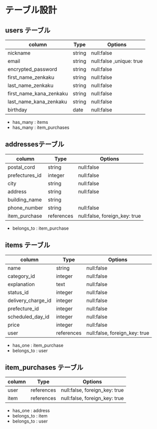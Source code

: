 
# テーブル設計
## users テーブル

| column                  | Type   | Options                  |
| ----------------------- | ------ | ------------------------ | 
| nickname                | string | null:false               | 
| email                   | string | null:false ,unique: true | 
| encrypted_password      | string | null:false               |     
| first_name_zenkaku      | string | null:false               |     
| last_name_zenkaku       | string | null:false               |     
| first_name_kana_zenkaku | string | null:false               |     
| last_name_kana_zenkaku  | string | null:false               |     
| birthday                | date   | null:false               | 


- has_many : items
- has_many : item_purchases



##  addressesテーブル
| column         | Type       | Options                       |     
| -------------- | ---------- | ----------------------------- | 
| postal_cord    | string     | null:false                    |  
| prefectures_id | integer    | null:false                    |     
| city           | string     | null:false                    |     
| address        | string     | null:false                    |    
| building_name  | string     |                               |     
| phone_number   | string     | null:false                    |    
| item_purchase  | references | null:false, foreign_key: true |     

- belongs_to : item_purchase


## items テーブル

| column             | Type       | Options                       |
| ------------------ | ---------- | ----------------------------- |
| name               | string     | null:false                    |
| category_id        | integer    | null:false                    |
| explanation        | text       | null:false                    |
| status_id          | integer    | null:false                    |
| delivery_charge_id | integer    | null:false                    |
| prefecture_id      | integer    | null:false                    |
| scheduled_day_id   | integer    | null:false                    |
| price              | integer    | null:false                    |
| user               | references | null:false, foreign_key: true |

- has_one : item_purchase
- belongs_to : user


## item_purchases テーブル

| column | Type       | Options                       |
| ------ | ---------- | ----------------------------- |
| user   | references | null:false, foreign_key: true |
| item   | references | null:false, foreign_key: true |

<!-- referenceがたは勝手にidがつく -->
- has_one : address
- belongs_to : item
- belongs_to : user
<!-- 親から子はhas_one -->